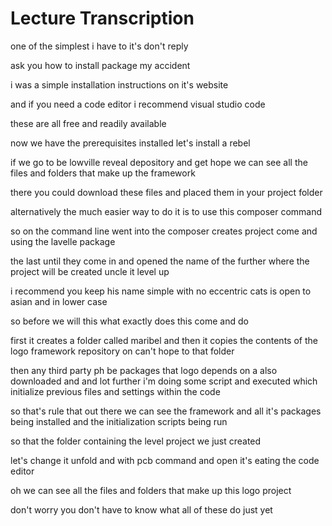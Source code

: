 # Lecture Transcription

one of the simplest i have to it's don't reply

ask you how to install package my accident

i was a simple installation instructions on it's website

and if you need a code editor i recommend visual studio code

these are all free and readily available

now we have the prerequisites installed let's install a rebel

if we go to be lowville reveal depository and get hope we can see all the files and folders that make up the framework

there you could download these files and placed them in your project folder

alternatively the much easier way to do it is to use this composer command

so on the command line went into the composer creates project come and using the lavelle package

the last until they come in and opened the name of the further where the project will be created uncle it level up

i recommend you keep his name simple with no eccentric cats is open to asian and in lower case

so before we will this what exactly does this come and do

first it creates a folder called maribel and then it copies the contents of the logo framework repository on can't hope to that folder

then any third party ph be packages that logo depends on a also downloaded and and lot further i'm doing some script and executed which initialize previous files and settings within the code

so that's rule that out there we can see the framework and all it's packages being installed and the initialization scripts being run

so that the folder containing the level project we just created

let's change it unfold and with pcb command and open it's eating the code editor

oh we can see all the files and folders that make up this logo project

don't worry you don't have to know what all of these do just yet

